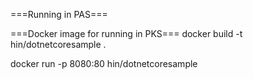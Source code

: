 ===Running in PAS===

===Docker image for running in PKS===
docker build -t hin/dotnetcoresample .

docker run -p 8080:80  hin/dotnetcoresample 
